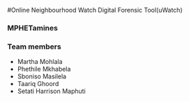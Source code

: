 #Online Neighbourhood Watch Digital Forensic Tool(uWatch)

### MPHETamines ###

### Team members ###

* Martha Mohlala
*	Phethile Mkhabela
*	Sboniso Masilela
*	Taariq Ghoord
*	Setati Harrison Maphuti
